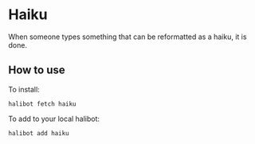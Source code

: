 Haiku
=====

When someone types something that can be reformatted as a haiku, it is done.

How to use
----------

To install:
```shell
halibot fetch haiku
```

To add to your local halibot:
```shell
halibot add haiku
```

